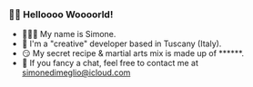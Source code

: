 ### 🏴‍☠️ Helloooo Woooorld!
- 🙋🏻‍♂️ My name is Simone. 
- 👾 I'm a "creative" developer based in Tuscany (Italy).
- 😏 My secret recipe & martial arts mix is made up of ******.
- 🥊 If you fancy a chat, feel free to contact me at simonedimeglio@icloud.com
